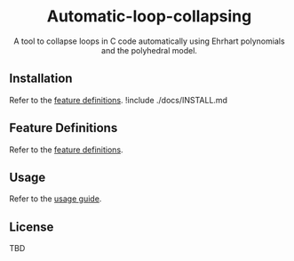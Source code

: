 <!-- Title -->
<div align="center">

# Automatic-loop-collapsing

A tool to collapse loops in C code automatically using Ehrhart polynomials and the polyhedral model.

</div>

## Installation
Refer to the [feature definitions](./docs/FEATURE_DEFINITIONS.md).
!include ./docs/INSTALL.md

## Feature Definitions
Refer to the [feature definitions](./docs/FEATURE_DEFINITIONS.md).

## Usage
Refer to the [usage guide](./docs/USAGE.md).

## License
TBD
